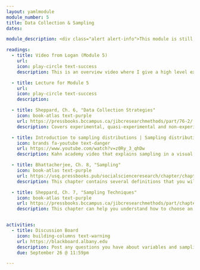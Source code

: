 ```yaml
---
layout: yamlmodule
module_number: 5
title: Data Collection & Sampling
dates:

module_description: <div class="alert alert-info">This module is still under construction.</div>Understanding variables, choosing appropriate methods to collect data are key to well done research studies.

readings:
  - title: Video from Logan (Module 5)
    url:
    icon: play-circle text-success
    description: This is an overview video where I give a high level explanation of the readings and describe this week's tasks.

  - title: Lecture for Module 5
    url:
    icon: play-circle text-success
    description:

  - title: Sheppard, Ch. 6, "Data Collection Strategies"
    icon: book-atlas text-purple
    url: https://pressbooks.bccampus.ca/jibcresearchmethods/part/76-2/
    description: Covers experimental, quasi-experimental and non-experimental designs.

  - title: Introduction to sampling distributions | Sampling distributions | AP Statistics | Khan Academy
    icon: brands fa-youtube text-danger
    url: https://www.youtube.com/watch?v=z0Ry_3_qhDw
    description: Kahn academy video that explains sampling in a visual way.

  - title: Bhattacherjee, Ch. 8, "Sampling"
    icon: book-atlas text-purple
    url: https://usq.pressbooks.pub/socialscienceresearch/chapter/chapter-8-sampling/
    description: This chapter contains several definitions that you will need as you read and decipher other articles.

  - title: Sheppard, Ch. 7, "Sampling Techniques"
    icon: book-atlas text-purple
    url: https://pressbooks.bccampus.ca/jibcresearchmethods/part/chapter-7-sampling-techniques/
    description: This chapter can help you understand how to choose an accurate sample and provides different ways of explaining the same content as Bhattacherjee's chapter.


activities:
  - title: Discussion Board
    icon: building-columns text-warning
    url: https://blackboard.albany.edu
    description: Post any questions you have about variables and sampling to the discussion board.
    due: September 26 @ 11:59pm

---
```

